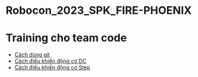 # Robocon_2023_SPK_FIRE-PHOENIX
# Training cho team code
- [Cách dùng git](/Notebooks/Use_Git.txt)
- [Cách điều khiển động cơ DC](/Notebooks/DC_MOTOR/README.md)
- [Cách điều khiển động cơ Step](/Notebooks/STEP_MOTOR)
